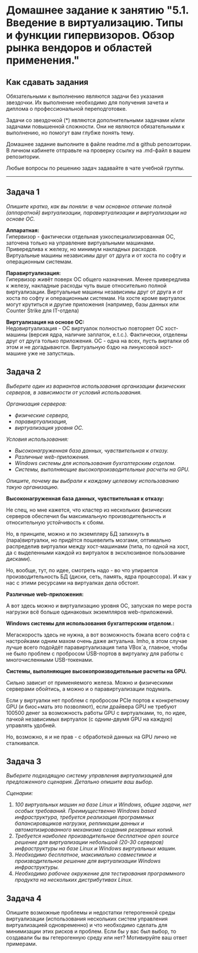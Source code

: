 # Домашнее задание к занятию "5.1. Введение в виртуализацию. Типы и функции гипервизоров. Обзор рынка вендоров и областей применения."


## Как сдавать задания

Обязательными к выполнению являются задачи без указания звездочки. Их выполнение необходимо для получения зачета и диплома о профессиональной переподготовке.

Задачи со звездочкой (*) являются дополнительными задачами и/или задачами повышенной сложности. Они не являются обязательными к выполнению, но помогут вам глубже понять тему.

Домашнее задание выполните в файле readme.md в github репозитории. В личном кабинете отправьте на проверку ссылку на .md-файл в вашем репозитории.

Любые вопросы по решению задач задавайте в чате учебной группы.

---

## Задача 1

*Опишите кратко, как вы поняли: в чем основное отличие полной (аппаратной) виртуализации, паравиртуализации и виртуализации на основе ОС.*

**Аппаратная:**  
Гипервизор - фактически отдельная узкоспециализированная ОС, заточена только на управление виртуальными машинами. Привередлива к железу, но минимум накладных расходов. Виртуальные машины независимы друг от друга и от хоста по софту и операционным системам.

**Паравиртуализация:**  
Гипервизор живёт поверх ОС общего назначения. Менее привередлива к железу, накладные расходы чуть выше относительно полной виртуализации. Виртуальные машины независимы друг от друга и от хоста по софту и операционным системам. На хосте кроме виртуалок могут крутиться и другие приложения (например, базы данных или Counter Strike для IT-отдела)

**Виртуализация на основе ОС:**  
Недовиртуализация - ОС виртуалок полностью повторяет ОС хост-машины (версия ядра, наличие заплаток, e.t.c.). Фактически, отделены друг от друга только приложения. ОС - одна на всех, пусть вирталки об этом и не догадываются. Виртуальную бздю на линуксовой хост-машине уже не запустишь.

## Задача 2

*Выберите один из вариантов использования организации физических серверов, в зависимости от условий использования.*

*Организация серверов:*
- *физические сервера,*
- *паравиртуализация,*
- *виртуализация уровня ОС.*

*Условия использования:*
- *Высоконагруженная база данных, чувствительная к отказу.*
- *Различные web-приложения.*
- *Windows системы для использования бухгалтерским отделом.*
- *Системы, выполняющие высокопроизводительные расчеты на GPU.*

*Опишите, почему вы выбрали к каждому целевому использованию такую организацию.*

**Высоконагруженная база данных, чувствительная к отказу:** 

Не спец, но мне кажется, что кластер из нескольких физических серверов обеспечил бы максимальную производительность и относительную устойчивость к сбоям.  

Но, в принципе, можно и по экземпляру БД запихнуть в (пара)виртуалки, но придётся пошевелить мозгами, оптимально распределив виртуалки между хост-машинами (типа, по одной на хост, да с выделенными каждой из виртуалок в эксклюзивное пользование дисками).  

Но, вообще, тут, по идее, смотреть надо - во что упирается производительность БД (диски, сеть, память, ядра процессора). И как у нас с этими ресурсами на виртуалках дела обстоят.

**Различные web-приложения:**

А вот здесь можно и виртуализацию уровня ОС, запуская по мере роста нагрузки всё больше одинаковых экземпляров web-приложений.

**Windows системы для использования бухгалтерским отделом.:**  

Мегаскорость здесь не нужна, а вот возможность бэкапа всего софта с настройками одним махом очень даже актуальна. Imho, в этом случае лучше всего подойдёт паравиртуализация типа VBox`а, главное, чтобы не было проблем с пробросом USB-портов в виртуалку для работы с многочисленными USB-токенами.

**Системы, выполняющие высокопроизводительные расчеты на GPU.**  

Сильно зависит от применяемого железа. Можно и физическими серверами обойтись, а можно и о паравиртуализации подумать. 

Если у виртуалки нет проблем с пробросом PCIe портов к конкретному GPU (и биос+мать это позволяют), если драйвера GPU не требуют 100500 денег за возможность работы GPU с виртуалками, то, по идее, пачкой независимых виртуалок (с одним-двумя GPU на каждую) управлять удобней.

Но, возможно, я и не прав - с обработкой данных на GPU лично не сталкивался.

## Задача 3

*Выберите подходящую систему управления виртуализацией для предложенного сценария. Детально опишите ваш выбор.*

*Сценарии:*

1. *100 виртуальных машин на базе Linux и Windows, общие задачи, нет особых требований. Преимущественно Windows based инфраструктура, требуется реализация программных балансировщиков нагрузки, репликации данных и автоматизированного механизма создания резервных копий.*
2. *Требуется наиболее производительное бесплатное open source решение для виртуализации небольшой (20-30 серверов) инфраструктуры на базе Linux и Windows виртуальных машин.*
3. *Необходимо бесплатное, максимально совместимое и производительное решение для виртуализации Windows инфраструктуры.*
4. *Необходимо рабочее окружение для тестирования программного продукта на нескольких дистрибутивах Linux.*

## Задача 4

Опишите возможные проблемы и недостатки гетерогенной среды виртуализации (использования нескольких систем управления виртуализацией одновременно) и что необходимо сделать для минимизации этих рисков и проблем. Если бы у вас был выбор, то создавали бы вы гетерогенную среду или нет? Мотивируйте ваш ответ примерами.

